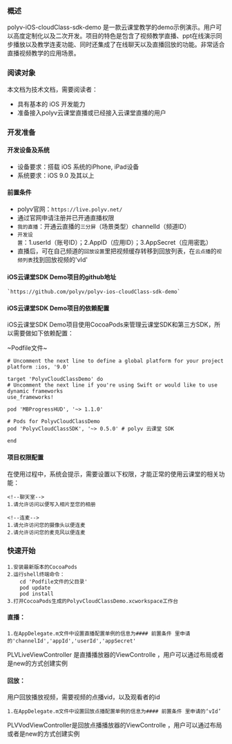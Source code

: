 ### 概述

polyv-iOS-cloudClass-sdk-demo 是一款云课堂教学的demo示例演示。用户可以高度定制化以及二次开发。项目的特色是包含了视频教学直播、ppt在线演示同步播放以及教学连麦功能、同时还集成了在线聊天以及直播回放的功能。非常适合直播视频教学的应用场景。

### 阅读对象

本文档为技术文档，需要阅读者：

- 具有基本的 iOS 开发能力
- 准备接入polyv云课堂直播或已经接入云课堂直播的用户

### 开发准备

#### 开发设备及系统

- 设备要求：搭载 iOS 系统的iPhone, iPad设备
- 系统要求：iOS 9.0 及其以上

#### 前置条件

- polyv官网：`https://live.polyv.net/`
- 通过官网申请注册并已开通直播权限
- `我的直播`：开通云直播的`三分屏`（场景类型）channelId（频道ID）
- `开发设置`：1.userId（账号ID）；2.AppID（应用ID）；3.AppSecret（应用密匙）
- 直播后，可在自己频道的`回放设置`里把视频缓存转移到回放列表，在`云点播`的`视频列表`找到回放视频的'vId'

#### iOS云课堂SDK Demo项目的github地址
    `https://github.com/polyv/polyv-ios-cloudClass-sdk-demo` 

#### iOS云课堂SDK Demo项目的依赖配置

   iOS云课堂SDK Demo项目使用CocoaPods来管理云课堂SDK和第三方SDK，所以需要做如下依赖配置：
   
~Podfile文件~
```
# Uncomment the next line to define a global platform for your project
platform :ios, '9.0'

target 'PolyvCloudClassDemo' do
# Uncomment the next line if you're using Swift or would like to use dynamic frameworks
use_frameworks!

pod 'MBProgressHUD', '~> 1.1.0'

# Pods for PolyvCloudClassDemo
pod 'PolyvCloudClassSDK', '~> 0.5.0' # polyv 云课堂 SDK

end
```

#### 项目权限配置

​    在使用过程中，系统会提示，需要设置以下权限，才能正常的使用云课堂的相关功能：

```
<!--聊天室-->
1.请允许访问以便写入相片至您的相册

<!--连麦-->
1.请允许访问您的摄像头以便连麦
2.请允许访问您的麦克风以便连麦
```

### 快速开始
```
1.安装最新版本的CocoaPods
2.运行shell终端命令：
    cd 'Podfile文件的父目录'
    pod update
    pod install
3.打开CocoaPods生成的PolyvCloudClassDemo.xcworkspace工作台
```

####    直播：

```
1.在AppDelegate.m文件中设置直播配置单例的信息为#### 前置条件 里申请的'channelId','appId','userId','appSecret'
```

PLVLiveViewController 是直播播放器的ViewControlle ，用户可以通过布局或者是new的方式创建实例

#### 回放：

用户回放播放视频，需要视频的点播vid，以及观看者的id

```
1.在AppDelegate.m文件中设置回放点播配置单例的信息为#### 前置条件 里申请的‘vId’
```
PLVVodViewController是回放点播播放器的ViewControlle ，用户可以通过布局或者是new的方式创建实例

### 
